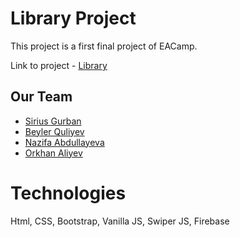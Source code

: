 # Library Project

This project is a first final project of EACamp. 

Link to project - [Library](https://siriusgurban.github.io/LibraryTeamEA/)


## Our Team 

* [Sirius Gurban](https://github.com/siriusgurban)
* [Beyler Quliyev](https://github.com/beylerquliyev)
* [Nazifa Abdullayeva](https://github.com/Nazifa16)
* [Orkhan Aliyev](https://github.com/Aliyev-Orkhan)

# Technologies

Html, CSS, Bootstrap, Vanilla JS, Swiper JS, Firebase

  
